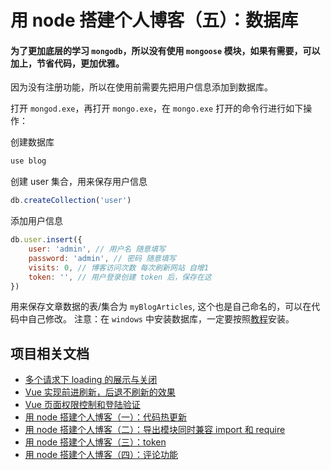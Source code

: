 # 用 node 搭建个人博客（五）：数据库
#### 为了更加底层的学习 `mongodb`，所以没有使用 `mongoose` 模块，如果有需要，可以加上，节省代码，更加优雅。

因为没有注册功能，所以在使用前需要先把用户信息添加到数据库。

打开 `mongod.exe`，再打开 `mongo.exe`，在 `mongo.exe` 打开的命令行进行如下操作：

创建数据库
```js
use blog
```
创建 user 集合，用来保存用户信息
```js
db.createCollection('user')
```
添加用户信息
```js
db.user.insert({
    user: 'admin', // 用户名 随意填写
    password: 'admin', // 密码 随意填写
    visits: 0, // 博客访问次数 每次刷新网站 自增1
    token: '', // 用户登录创建 token 后，保存在这
})
```
用来保存文章数据的表/集合为 `myBlogArticles`, 这个也是自己命名的，可以在代码中自己修改。
注意：在 `windows` 中安装数据库，一定要按照[教程](https://www.runoob.com/mongodb/mongodb-window-install.html)安装。

## 项目相关文档
* [多个请求下 loading 的展示与关闭](https://github.com/woai3c/Front-end-articles/blob/master/control%20loading.md)
* [Vue 实现前进刷新，后退不刷新的效果](https://github.com/woai3c/Front-end-articles/blob/master/vue%20refresh.md)
* [Vue 页面权限控制和登陆验证](https://github.com/woai3c/Front-end-articles/blob/master/authentication.md)
* [用 node 搭建个人博客（一）：代码热更新](https://github.com/woai3c/node-blog/blob/master/doc/node-blog1.md)
* [用 node 搭建个人博客（二）：导出模块同时兼容 import 和 require](https://github.com/woai3c/node-blog/blob/master/doc/node-blog2.md)
* [用 node 搭建个人博客（三）：token](https://github.com/woai3c/node-blog/blob/master/doc/node-blog3.md)
* [用 node 搭建个人博客（四）：评论功能](https://github.com/woai3c/node-blog/blob/master/doc/node-blog4.md)
